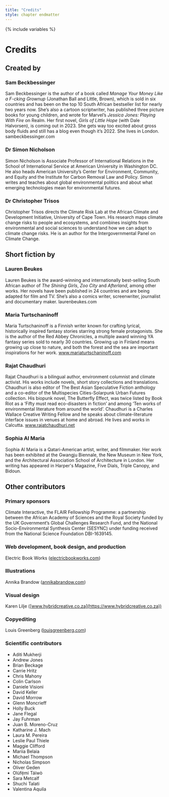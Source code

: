 ```yaml
---
title: "Credits"
style: chapter endmatter
---
```


{% include variables %}

# Credits

## Created by

### Sam Beckbessinger

Sam Beckbessinger is the author of a book called *Manage Your Money Like a F-cking Grownup* (Jonathan Ball and Little, Brown), which is sold in six countries and has been on the top 10 South African bestseller list for nearly two years now. She’s also a cartoon scriptwriter, has published three picture books for young children, and wrote for Marvel’s *Jessica Jones: Playing With Fire* on Realm. Her first novel, *Girls of Little Hope* (with Dale Halvorsen), is coming out in 2023. She gets way too excited about gross body fluids and still has a blog even though it’s 2022. She lives in London.
sambeckbessinger.com

### Dr Simon Nicholson

Simon Nicholson is Associate Professor of International Relations in the School of International Service at American University in Washington DC. He also heads American University’s Center for Environment, Community, and Equity and the Institute for Carbon Removal Law and Policy. Simon writes and teaches about global environmental politics and about what emerging technologies mean for environmental futures. 

### Dr Christopher Trisos

Christopher Trisos directs the Climate Risk Lab at the African Climate and Development Initiative, University of Cape Town. His research maps climate change risks to people and ecosystems, and combines insights from environmental and social sciences to understand how we can adapt to climate change risks. He is an author for the Intergovernmental Panel on Climate Change. 

## Short fiction by

### Lauren Beukes

Lauren Beukes is the award-winning and internationally best-selling South African author of *The Shining Girls*, *Zoo City* and *Afterland*, among other works. Her novels have been published in 24 countries and are being adapted for film and TV. She’s also a comics writer, screenwriter, journalist and documentary maker.
laurenbeukes.com

### Maria Turtschaninoff

Maria Turtschaninoff is a Finnish writer known for crafting lyrical, historically inspired fantasy stories starring strong female protagonists. She is the author of the Red Abbey Chronicles, a multiple award winning YA fantasy series sold to nearly 30 countries. Growing up in Finland means growing up close to nature, and both the forest and the sea are important inspirations for her work.
www.mariaturtschaninoff.com

### Rajat Chaudhuri

Rajat Chaudhuri is a bilingual author, environment columnist and climate activist. His works include novels, short story collections and translations. Chaudhuri is also editor of The Best Asian Speculative Fiction anthology and a co-editor of the Multispecies Cities-Solarpunk Urban Futures collection. His biopunk novel, The Butterfly Effect, was twice listed by Book Riot as a ‘Fifty must read eco-disasters in fiction’ and among ‘Ten works of environmental literature from around the world’. Chaudhuri is a Charles Wallace Creative Writing Fellow and he speaks about climate-literature interface issues in venues at home and abroad. He lives and works in Calcutta.
www.rajatchaudhuri.net

### Sophia Al Maria
Sophia Al Maria is a Qatari-American artist, writer, and filmmaker. Her work has been exhibited at the Gwangju Biennale, the New Museum in New York, and the Architectural Association School of Architecture in London. Her writing has appeared in Harper's Magazine, Five Dials, Triple Canopy, and Bidoun.

## Other contributors

### Primary sponsors

Climate Interactive, the FLAIR Fellowship Programme: a partnership between the African Academy of Sciences and the Royal Society funded by the UK Government’s Global Challenges Research Fund, and the National Socio-Environmental Synthesis Center (SESYNC) under funding received from the National Science Foundation DBI-1639145.

### Web development, book design, and production

Electric Book Works ([electricbookworks.com](https://electricbookworks.com))

### Illustrations

Annika Brandow ([annikabrandow.com](https://annikabrandow.com))

### Visual design

Karen Lilje ([www.hybridcreative.co.za](https://www.hybridcreative.co.za))

### Copyediting

Louis Greenberg ([louisgreenberg.com](https://louisgreenberg.com))

### Scientific contributors

- Aditi Mukherji
- Andrew Jones
- Brian Beckage
- Carrie Hritz
- Chris Mahony
- Colin Carlson
- Daniele Visioni
- David Keller
- David Morrow
- Glenn Moncrieff
- Holly Buck
- Jane Flegal
- Jay Fuhrman
- Juan B. Moreno-Cruz
- Katharine J. Mach
- Laura M. Pereira
- Leslie Paul Thiele
- Maggie Clifford
- Mariia Belaia
- Michael Thompson
- Nicholas Simpson
- Oliver Geden
- Olúfẹ́mi Táíwò
- Sara Metcalf
- Shuchi Talati
- Valentina Aquila
